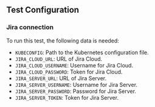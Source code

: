 ## Test Configuration

### Jira connection

To run this test, the following data is needed:

- `KUBECONFIG`: Path to the Kubernetes configuration file.
- `JIRA_CLOUD_URL`: URL of Jira Cloud.
- `JIRA_CLOUD_USERNAME`: Username for Jira Cloud.
- `JIRA_CLOUD_PASSWORD`: Token for Jira Cloud.
- `JIRA_SERVER_URL`: URL of Jira Server.
- `JIRA_SERVER_USERNAME`: Username for Jira Server.
- `JIRA_SERVER_PASSWORD`: Password for Jira Server.
- `JIRA_SERVER_TOKEN`: Token for Jira Server.
